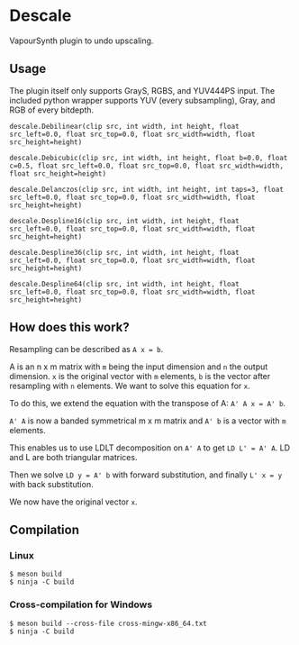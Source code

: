 # Descale

VapourSynth plugin to undo upscaling.

## Usage

The plugin itself only supports GrayS, RGBS, and YUV444PS input.
The included python wrapper supports YUV (every subsampling), Gray, and RGB of every bitdepth.

```
descale.Debilinear(clip src, int width, int height, float src_left=0.0, float src_top=0.0, float src_width=width, float src_height=height)

descale.Debicubic(clip src, int width, int height, float b=0.0, float c=0.5, float src_left=0.0, float src_top=0.0, float src_width=width, float src_height=height)

descale.Delanczos(clip src, int width, int height, int taps=3, float src_left=0.0, float src_top=0.0, float src_width=width, float src_height=height)

descale.Despline16(clip src, int width, int height, float src_left=0.0, float src_top=0.0, float src_width=width, float src_height=height)

descale.Despline36(clip src, int width, int height, float src_left=0.0, float src_top=0.0, float src_width=width, float src_height=height)

descale.Despline64(clip src, int width, int height, float src_left=0.0, float src_top=0.0, float src_width=width, float src_height=height)
```

## How does this work?

Resampling can be described as `A x = b`.

A is an n x m matrix with `m` being the input dimension and `n` the output dimension. `x` is the original vector with `m` elements, `b` is the vector after resampling with `n` elements. We want to solve this equation for `x`.

To do this, we extend the equation with the transpose of A: `A' A x = A' b`.

`A' A` is now a banded symmetrical m x m matrix and `A' b` is a vector with `m` elements.

This enables us to use LDLT decomposition on `A' A` to get `LD L' = A' A`. LD and L are both triangular matrices.

Then we solve `LD y = A' b` with forward substitution, and finally `L' x = y` with back substitution.

We now have the original vector `x`.


## Compilation

### Linux

```
$ meson build
$ ninja -C build
```

### Cross-compilation for Windows
```
$ meson build --cross-file cross-mingw-x86_64.txt
$ ninja -C build
```
